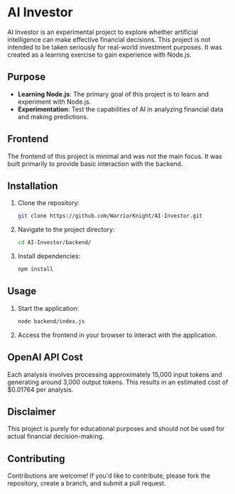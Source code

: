 # AI Investor

AI Investor is an experimental project to explore whether artificial intelligence can make effective financial decisions. This project is not intended to be taken seriously for real-world investment purposes. It was created as a learning exercise to gain experience with Node.js.

## Purpose

- **Learning Node.js**: The primary goal of this project is to learn and experiment with Node.js.
- **Experimentation**: Test the capabilities of AI in analyzing financial data and making predictions.

## Frontend

The frontend of this project is minimal and was not the main focus. It was built primarily to provide basic interaction with the backend.

## Installation

1. Clone the repository:
   ```bash
   git clone https://github.com/WarriorKnight/AI-Investor.git
   ```
2. Navigate to the project directory:
   ```bash
   cd AI-Investor/backend/
   ```
3. Install dependencies:
   ```bash
   npm install
   ```

## Usage

1. Start the application:
   ```bash
   node backend/index.js
   ```
2. Access the frontend in your browser to interact with the application.

## OpenAI API Cost

Each analysis involves processing approximately 15,000 input tokens and generating around 3,000 output tokens. This results in an estimated cost of $0.01764 per analysis.


## Disclaimer

This project is purely for educational purposes and should not be used for actual financial decision-making.

## Contributing

Contributions are welcome! If you'd like to contribute, please fork the repository, create a branch, and submit a pull request.
